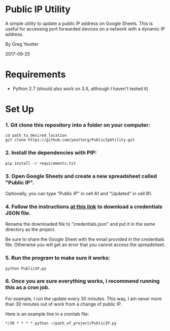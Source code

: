 # Public IP Utility 

A simple utility to update a public IP address on Google Sheets. This is useful for accessing port forwarded devices on a network with a dynamic IP address.

By Greg Yeutter

2017-09-25

# Requirements

* Python 2.7 (should also work on 3.X, although I haven't tested it)

# Set Up

### 1. Git clone this repository into a folder on your computer:

```
cd path_to_desired_location
git clone https://github.com/yeutterg/PublicIpUtility.git
```

### 2. Install the dependencies with PIP:

```
pip install -r requirements.txt
```

### 3. Open Google Sheets and create a new spreadsheet called "Public IP".

 Optionally, you can type "Public IP" in cell A1 and "Updated" in cell B1.

### 4. Follow the instructions [at this link](http://gspread.readthedocs.io/en/latest/oauth2.html) to download a credentials JSON file. 

Rename the downloaded file to "credentials.json" and put it in the same directory as the project.

Be sure to share the Google Sheet with the email provided in the credentials file. Otherwise you will get an error that you cannot access the spreadsheet.

### 5. Run the program to make sure it works:

```
python PublicIP.py
```

### 6. Once you are sure everything works, I recommend running this as a cron job. 

For example, I run the update every 30 minutes. This way, I am never more than 30 minutes out of work from a change of public IP.

Here is an example line in a crontab file:

```
*/30 * * * * python ~/path_of_project/PublicIP.py
```

